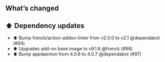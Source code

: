 ## What’s changed

## ⬆️ Dependency updates

- ⬆️ Bump frenck/action-addon-linter from v2.0.0 to v2.1 @dependabot (#94)
- ⬆️ Upgrades add-on base image to v9.1.6 @frenck (#98)
- ⬆️ Bump appdaemon from 4.0.6 to 4.0.7 @dependabot (#97)
